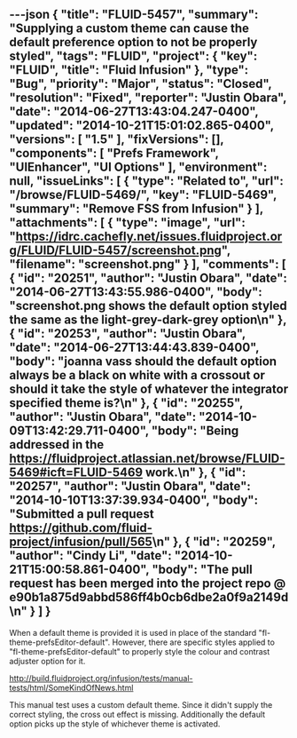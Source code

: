 ---json
{
  "title": "FLUID-5457",
  "summary": "Supplying a custom theme can cause the default preference option to not be properly styled",
  "tags": "FLUID",
  "project": {
    "key": "FLUID",
    "title": "Fluid Infusion"
  },
  "type": "Bug",
  "priority": "Major",
  "status": "Closed",
  "resolution": "Fixed",
  "reporter": "Justin Obara",
  "date": "2014-06-27T13:43:04.247-0400",
  "updated": "2014-10-21T15:01:02.865-0400",
  "versions": [
    "1.5"
  ],
  "fixVersions": [],
  "components": [
    "Prefs Framework",
    "UIEnhancer",
    "UI Options"
  ],
  "environment": null,
  "issueLinks": [
    {
      "type": "Related to",
      "url": "/browse/FLUID-5469/",
      "key": "FLUID-5469",
      "summary": "Remove FSS from Infusion"
    }
  ],
  "attachments": [
    {
      "type": "image",
      "url": "https://idrc.cachefly.net/issues.fluidproject.org/FLUID/FLUID-5457/screenshot.png",
      "filename": "screenshot.png"
    }
  ],
  "comments": [
    {
      "id": "20251",
      "author": "Justin Obara",
      "date": "2014-06-27T13:43:55.986-0400",
      "body": "screenshot.png shows the default option styled the same as the light-grey-dark-grey option\n"
    },
    {
      "id": "20253",
      "author": "Justin Obara",
      "date": "2014-06-27T13:44:43.839-0400",
      "body": "joanna vass should the default option always be a black on white with a crossout or should it take the style of whatever the integrator specified theme is?\n"
    },
    {
      "id": "20255",
      "author": "Justin Obara",
      "date": "2014-10-09T13:42:29.711-0400",
      "body": "Being addressed in the <https://fluidproject.atlassian.net/browse/FLUID-5469#icft=FLUID-5469> work.\n"
    },
    {
      "id": "20257",
      "author": "Justin Obara",
      "date": "2014-10-10T13:37:39.934-0400",
      "body": "Submitted a pull request <https://github.com/fluid-project/infusion/pull/565>\n"
    },
    {
      "id": "20259",
      "author": "Cindy Li",
      "date": "2014-10-21T15:00:58.861-0400",
      "body": "The pull request has been merged into the project repo @ e90b1a875d9abbd586ff4b0cb6dbe2a0f9a2149d\n"
    }
  ]
}
---
When a default theme is provided it is used in place of the standard "fl-theme-prefsEditor-default". However, there are specific styles applied to "fl-theme-prefsEditor-default" to properly style the colour and contrast adjuster option for it.

<http://build.fluidproject.org/infusion/tests/manual-tests/html/SomeKindOfNews.html>

This manual test uses a custom default theme. Since it didn't supply the correct styling, the cross out effect is missing. Additionally the default option picks up the style of whichever theme is activated.&#x20;

        